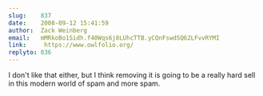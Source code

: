 ```yaml
---
slug:    837
date:    2008-09-12 15:41:59
author:  Zack Weinberg
email:   mMRkoBo1Sidh.f40Wqs6j8LUhcTTB.yCQnFswdSQ62LFvvRYMI
link:     https://www.owlfolio.org/
replyto: 836
---
```


I don't like that either, but I think removing it is going to be a
really hard sell in this modern world of spam and more spam.
